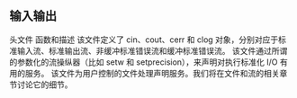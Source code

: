 ## 输入输出

头文件  函数和描述
<iostream>  该文件定义了 cin、cout、cerr 和 clog 对象，分别对应于标准输入流、标准输出流、非缓冲标准错误流和缓冲标准错误流。
<iomanip>   该文件通过所谓的参数化的流操纵器（比如 setw 和 setprecision），来声明对执行标准化 I/O 有用的服务。
<fstream>   该文件为用户控制的文件处理声明服务。我们将在文件和流的相关章节讨论它的细节。
